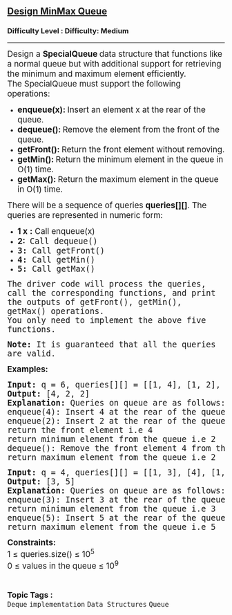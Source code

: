<h2><a href="https://www.geeksforgeeks.org/problems/design-minmax-queue/1?_gl=1*12k7ja0*_up*MQ..*_gs*MQ..&gclid=CjwKCAjw--K_BhB5EiwAuwYoylK5XzDwQqyzmbeNyd6lbwEki04LPSPJ3QfSMrU-U2MbFA0DRoegrBoCPiYQAvD_BwE&gbraid=0AAAAAC9yBkDs_DoJKxMS1sI6NNYmbwb_h">Design MinMax Queue</a></h2><h3>Difficulty Level : Difficulty: Medium</h3><hr><div class="problems_problem_content__Xm_eO"><p><span style="font-size: 18.6667px;">Design a </span><strong style="font-size: 18.6667px;">SpecialQueue </strong><span style="font-size: 18.6667px;">data structure that functions like a normal queue but with additional support for retrieving the minimum and maximum element efficiently.</span><br><span style="font-size: 18.6667px;">The SpecialQueue must support the following operations:</span></p>
<ul>
<li style="text-align: left;"><span style="font-size: 18.6667px;"><strong>enqueue(x): </strong>Insert an element x at the rear of the queue.</span></li>
<li style="text-align: left;"><span style="font-size: 18.6667px;"><strong>dequeue():&nbsp;</strong>Remove the element from the front of the queue.</span></li>
<li style="text-align: left;"><strong><span style="font-size: 18.6667px;">getFront():&nbsp;</span></strong><span style="font-size: 18.6667px;">Return the front element without removing.</span></li>
<li style="text-align: left;"><span style="font-size: 18.6667px;"><strong>getMin(): </strong>Return the minimum element in the queue in O(1) time.</span></li>
<li style="text-align: left;"><span style="font-size: 18.6667px;"><strong>getMax():&nbsp;</strong>Return the maximum element in the queue in O(1) time.</span></li>
</ul>
<p><span style="font-size: 14pt;"><span style="font-size: 14pt;">There will be a sequence of queries&nbsp;</span><strong>queries</strong><strong style="font-size: 14pt;">[][]</strong><span style="font-size: 14pt;">. The queries are represented in numeric form:</span></span></p>
<ul>
<li><span style="font-size: 14pt;"><strong>1 x</strong>&nbsp;<strong>:</strong>&nbsp;Call enqueue(x)</span></li>
<li><span style="font-size: 14pt;"><strong>2</strong><strong style="font-size: 14pt;">:</strong><span style="font-size: 14pt;">&nbsp;&nbsp;</span></span><span style="font-family: monospace;"><span style="font-size: 18.6667px;">Call dequeue()</span></span></li>
<li><span style="font-family: monospace;"><span style="font-size: 18.6667px;"><strong>3:</strong> Call getFront()</span></span></li>
<li><span style="font-family: monospace;"><span style="font-size: 18.6667px;"><strong>4: </strong>Call getMin()</span></span></li>
<li><span style="font-family: monospace;"><span style="font-size: 18.6667px;"><strong>5:</strong>&nbsp;Call getMax()</span></span></li>
</ul>
<p><span style="font-family: monospace;"><span style="font-size: 18.6667px;">The driver code will process the queries, call the corresponding functions, and print the outputs of getFront(), getMin(), getMax() operations.</span><br></span><span style="font-family: monospace;"><span style="font-size: 18.6667px;">You only need to implement the above five functions.</span></span></p>
<p><span style="font-family: monospace;"><span style="font-size: 18.6667px;"><strong>Note:&nbsp;</strong></span></span><span style="font-family: monospace;"><span style="font-size: 18.6667px;">It is guaranteed that all the queries are valid.</span></span></p>
<p><span style="font-size: 14pt;"><strong>Examples:</strong></span></p>
<pre><span style="font-size: 14pt;"><strong style="font-size: 14pt;">Input: </strong><span style="font-size: 14pt;">q = 6, queries[][] = [[1, 4], [1, 2], [3], [4], [2], [5]]</span><strong style="font-size: 14pt;">
Output: </strong><span style="font-size: 14pt;">[4, 2, 2]</span><strong style="font-size: 14pt;">
Explanation: </strong><span style="font-size: 18.6667px;">Queries on queue are as follows:</span><span style="font-size: 14pt;"><br>enqueue(4): Insert 4 at the rear of the queue.
</span><span style="font-size: 14pt;"><span style="font-size: 18.6667px;">enqueue(2): Insert 2 at the rear of the queue.<br></span><span style="font-size: 14pt;">return the front element i.e 4
</span><span style="font-size: 18.6667px;">return minimum element from the queue i.e 2<br>dequeue(): Remove the front element 4 from the queue</span>
<span style="font-size: 18.6667px;">return maximum element from the queue i.e 2</span></span></span></pre>
<pre><span style="font-size: 14pt;"><strong style="font-size: 14pt;">Input:</strong><span style="font-size: 14pt;"> q = 4, queries[][] = [[1, 3], [4], [1, 5], [5]]</span><strong style="font-size: 14pt;">
Output: </strong><span style="font-size: 14pt;">[3, 5]</span><strong style="font-size: 14pt;">
Explanation: </strong><span style="font-size: 14pt;">Queries on queue are as follows:</span><strong style="font-size: 14pt;"><br></strong>enqueue(3): Insert 3 at the rear of the queue.
return minimum element from the queue i.e 3<span style="font-size: 14pt;"><br></span>enqueue(5): Insert 5 at the rear of the queue.<span style="font-size: 14pt;"><br></span>return maximum element from the queue i.e 5</span></pre>
<p><span style="font-size: 14pt;"><strong>Constraints:<br></strong></span><span style="font-size: 14pt;">1 ≤ queries.size() ≤ 10<sup>5<br></sup></span><span style="font-size: 14pt;">0 ≤ values in the queue ≤ 10<sup>9</sup></span></p></div><br><p><span style=font-size:18px><strong>Topic Tags : </strong><br><code>Deque</code>&nbsp;<code>implementation</code>&nbsp;<code>Data Structures</code>&nbsp;<code>Queue</code>&nbsp;